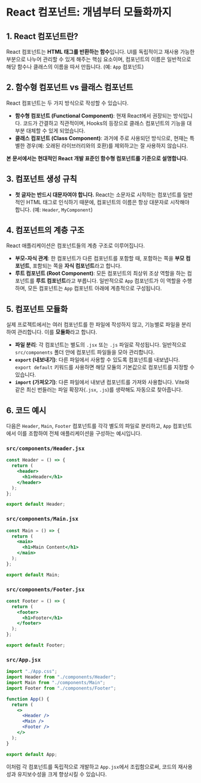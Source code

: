 # React 컴포넌트: 개념부터 모듈화까지

## 1. React 컴포넌트란?

React 컴포넌트는 **HTML 태그를 반환하는 함수**입니다. UI를 독립적이고 재사용 가능한 부분으로 나누어 관리할 수 있게 해주는 핵심 요소이며, 컴포넌트의 이름은 일반적으로 해당 함수나 클래스의 이름을 따서 만듭니다. (예: `App` 컴포넌트)

## 2. 함수형 컴포넌트 vs 클래스 컴포넌트

React 컴포넌트는 두 가지 방식으로 작성할 수 있습니다.

- **함수형 컴포넌트 (Functional Component)**: 현재 React에서 권장되는 방식입니다. 코드가 간결하고 직관적이며, Hooks의 등장으로 클래스 컴포넌트의 기능을 대부분 대체할 수 있게 되었습니다.
- **클래스 컴포넌트 (Class Component)**: 과거에 주로 사용되던 방식으로, 현재는 특별한 경우(예: 오래된 라이브러리와의 호환)를 제외하고는 잘 사용하지 않습니다.

**본 문서에서는 현대적인 React 개발 표준인 함수형 컴포넌트를 기준으로 설명합니다.**

## 3. 컴포넌트 생성 규칙

- **첫 글자는 반드시 대문자여야 합니다.** React는 소문자로 시작하는 컴포넌트를 일반적인 HTML 태그로 인식하기 때문에, 컴포넌트의 이름은 항상 대문자로 시작해야 합니다. (예: `Header`, `MyComponent`)

## 4. 컴포넌트의 계층 구조

React 애플리케이션은 컴포넌트들의 계층 구조로 이루어집니다.

- **부모-자식 관계**: 한 컴포넌트가 다른 컴포넌트를 포함할 때, 포함하는 쪽을 **부모 컴포넌트**, 포함되는 쪽을 **자식 컴포넌트**라고 합니다.
- **루트 컴포넌트 (Root Component)**: 모든 컴포넌트의 최상위 조상 역할을 하는 컴포넌트를 **루트 컴포넌트**라고 부릅니다. 일반적으로 `App` 컴포넌트가 이 역할을 수행하며, 모든 컴포넌트는 `App` 컴포넌트 아래에 계층적으로 구성됩니다.

## 5. 컴포넌트 모듈화

실제 프로젝트에서는 여러 컴포넌트를 한 파일에 작성하지 않고, 기능별로 파일을 분리하여 관리합니다. 이를 **모듈화**라고 합니다.

- **파일 분리**: 각 컴포넌트는 별도의 `.jsx` 또는 `.js` 파일로 작성됩니다. 일반적으로 `src/components` 폴더 안에 컴포넌트 파일들을 모아 관리합니다.
- **`export` (내보내기)**: 다른 파일에서 사용할 수 있도록 컴포넌트를 내보냅니다. `export default` 키워드를 사용하면 해당 모듈의 기본값으로 컴포넌트를 지정할 수 있습니다.
- **`import` (가져오기)**: 다른 파일에서 내보낸 컴포넌트를 가져와 사용합니다. Vite와 같은 최신 번들러는 파일 확장자(`.jsx`, `.js`)를 생략해도 자동으로 찾아줍니다.

## 6. 코드 예시

다음은 `Header`, `Main`, `Footer` 컴포넌트를 각각 별도의 파일로 분리하고, `App` 컴포넌트에서 이를 조합하여 전체 애플리케이션을 구성하는 예시입니다.

### `src/components/Header.jsx`

```jsx
const Header = () => {
  return (
    <header>
      <h1>Header</h1>
    </header>
  );
};

export default Header;
```

### `src/components/Main.jsx`

```jsx
const Main = () => {
  return (
    <main>
      <h1>Main Content</h1>
    </main>
  );
};

export default Main;
```

### `src/components/Footer.jsx`

```jsx
const Footer = () => {
  return (
    <footer>
      <h1>Footer</h1>
    </footer>
  );
};

export default Footer;
```

### `src/App.jsx`

```jsx
import "./App.css";
import Header from "./components/Header";
import Main from "./components/Main";
import Footer from "./components/Footer";

function App() {
  return (
    <>
      <Header />
      <Main />
      <Footer />
    </>
  );
}

export default App;
```

이처럼 각 컴포넌트를 독립적으로 개발하고 `App.jsx`에서 조립함으로써, 코드의 재사용성과 유지보수성을 크게 향상시킬 수 있습니다.
